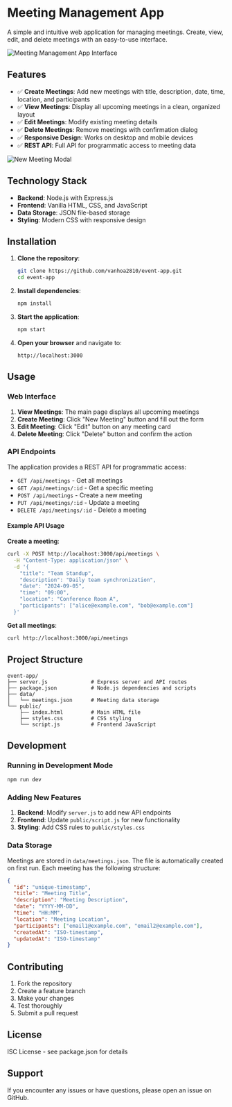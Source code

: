 # Meeting Management App

A simple and intuitive web application for managing meetings. Create, view, edit, and delete meetings with an easy-to-use interface.

![Meeting Management App Interface](https://github.com/user-attachments/assets/ca29fdd6-ebc0-4e65-b79e-57c63f9c13ee)

## Features

- ✅ **Create Meetings**: Add new meetings with title, description, date, time, location, and participants
- ✅ **View Meetings**: Display all upcoming meetings in a clean, organized layout
- ✅ **Edit Meetings**: Modify existing meeting details
- ✅ **Delete Meetings**: Remove meetings with confirmation dialog
- ✅ **Responsive Design**: Works on desktop and mobile devices
- ✅ **REST API**: Full API for programmatic access to meeting data

![New Meeting Modal](https://github.com/user-attachments/assets/9602b878-6b15-4db5-9c7a-1923f7ed50d4)

## Technology Stack

- **Backend**: Node.js with Express.js
- **Frontend**: Vanilla HTML, CSS, and JavaScript
- **Data Storage**: JSON file-based storage
- **Styling**: Modern CSS with responsive design

## Installation

1. **Clone the repository**:
   ```bash
   git clone https://github.com/vanhoa2810/event-app.git
   cd event-app
   ```

2. **Install dependencies**:
   ```bash
   npm install
   ```

3. **Start the application**:
   ```bash
   npm start
   ```

4. **Open your browser** and navigate to:
   ```
   http://localhost:3000
   ```

## Usage

### Web Interface

1. **View Meetings**: The main page displays all upcoming meetings
2. **Create Meeting**: Click "New Meeting" button and fill out the form
3. **Edit Meeting**: Click "Edit" button on any meeting card
4. **Delete Meeting**: Click "Delete" button and confirm the action

### API Endpoints

The application provides a REST API for programmatic access:

- `GET /api/meetings` - Get all meetings
- `GET /api/meetings/:id` - Get a specific meeting
- `POST /api/meetings` - Create a new meeting
- `PUT /api/meetings/:id` - Update a meeting
- `DELETE /api/meetings/:id` - Delete a meeting

#### Example API Usage

**Create a meeting**:
```bash
curl -X POST http://localhost:3000/api/meetings \
  -H "Content-Type: application/json" \
  -d '{
    "title": "Team Standup",
    "description": "Daily team synchronization",
    "date": "2024-09-05",
    "time": "09:00",
    "location": "Conference Room A",
    "participants": ["alice@example.com", "bob@example.com"]
  }'
```

**Get all meetings**:
```bash
curl http://localhost:3000/api/meetings
```

## Project Structure

```
event-app/
├── server.js              # Express server and API routes
├── package.json           # Node.js dependencies and scripts
├── data/
│   └── meetings.json      # Meeting data storage
└── public/
    ├── index.html         # Main HTML file
    ├── styles.css         # CSS styling
    └── script.js          # Frontend JavaScript
```

## Development

### Running in Development Mode

```bash
npm run dev
```

### Adding New Features

1. **Backend**: Modify `server.js` to add new API endpoints
2. **Frontend**: Update `public/script.js` for new functionality
3. **Styling**: Add CSS rules to `public/styles.css`

### Data Storage

Meetings are stored in `data/meetings.json`. The file is automatically created on first run. Each meeting has the following structure:

```json
{
  "id": "unique-timestamp",
  "title": "Meeting Title",
  "description": "Meeting Description",
  "date": "YYYY-MM-DD",
  "time": "HH:MM",
  "location": "Meeting Location",
  "participants": ["email1@example.com", "email2@example.com"],
  "createdAt": "ISO-timestamp",
  "updatedAt": "ISO-timestamp"
}
```

## Contributing

1. Fork the repository
2. Create a feature branch
3. Make your changes
4. Test thoroughly
5. Submit a pull request

## License

ISC License - see package.json for details

## Support

If you encounter any issues or have questions, please open an issue on GitHub.